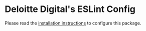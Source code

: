 # Deloitte Digital's ESLint Config

Please read the [installation instructions](https://github.com/DeloitteDigitalAPAC/eslint-config-deloitte) to configure this package.
